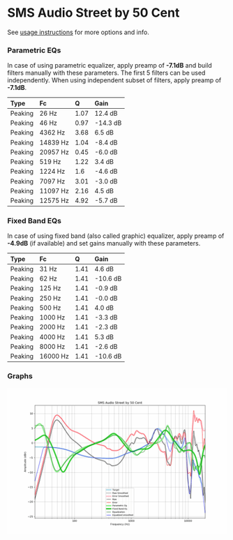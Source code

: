 # SMS Audio Street by 50 Cent
See [usage instructions](https://github.com/jaakkopasanen/AutoEq#usage) for more options and info.

### Parametric EQs
In case of using parametric equalizer, apply preamp of **-7.1dB** and build filters manually
with these parameters. The first 5 filters can be used independently.
When using independent subset of filters, apply preamp of **-7.1dB**.

| Type    | Fc       |    Q | Gain     |
|:--------|:---------|:-----|:---------|
| Peaking | 26 Hz    | 1.07 | 12.4 dB  |
| Peaking | 46 Hz    | 0.97 | -14.3 dB |
| Peaking | 4362 Hz  | 3.68 | 6.5 dB   |
| Peaking | 14839 Hz | 1.04 | -8.4 dB  |
| Peaking | 20957 Hz | 0.45 | -6.0 dB  |
| Peaking | 519 Hz   | 1.22 | 3.4 dB   |
| Peaking | 1224 Hz  | 1.6  | -4.6 dB  |
| Peaking | 7097 Hz  | 3.01 | -3.0 dB  |
| Peaking | 11097 Hz | 2.16 | 4.5 dB   |
| Peaking | 12575 Hz | 4.92 | -5.7 dB  |

### Fixed Band EQs
In case of using fixed band (also called graphic) equalizer, apply preamp of **-4.9dB**
(if available) and set gains manually with these parameters.

| Type    | Fc       |    Q | Gain     |
|:--------|:---------|:-----|:---------|
| Peaking | 31 Hz    | 1.41 | 4.6 dB   |
| Peaking | 62 Hz    | 1.41 | -10.6 dB |
| Peaking | 125 Hz   | 1.41 | -0.9 dB  |
| Peaking | 250 Hz   | 1.41 | -0.0 dB  |
| Peaking | 500 Hz   | 1.41 | 4.0 dB   |
| Peaking | 1000 Hz  | 1.41 | -3.3 dB  |
| Peaking | 2000 Hz  | 1.41 | -2.3 dB  |
| Peaking | 4000 Hz  | 1.41 | 5.3 dB   |
| Peaking | 8000 Hz  | 1.41 | -2.6 dB  |
| Peaking | 16000 Hz | 1.41 | -10.6 dB |

### Graphs
![](./SMS%20Audio%20Street%20by%2050%20Cent.png)
